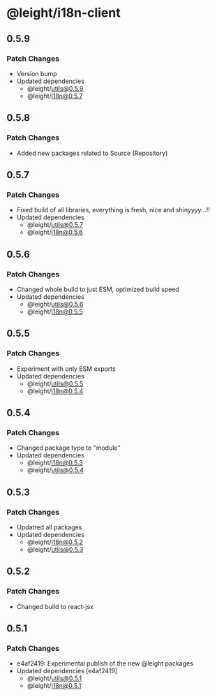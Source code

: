 # @leight/i18n-client

## 0.5.9

### Patch Changes

- Version bump
- Updated dependencies
    - @leight/utils@0.5.9
    - @leight/i18n@0.5.7

## 0.5.8

### Patch Changes

- Added new packages related to Source (Repository)

## 0.5.7

### Patch Changes

- Fixed build of all libraries, everything is fresh, nice and shinyyyy...!!
- Updated dependencies
    - @leight/utils@0.5.7
    - @leight/i18n@0.5.6

## 0.5.6

### Patch Changes

- Changed whole build to just ESM, optimized build speed
- Updated dependencies
  - @leight/utils@0.5.6
  - @leight/i18n@0.5.5

## 0.5.5

### Patch Changes

- Experiment with only ESM exports
- Updated dependencies
  - @leight/utils@0.5.5
  - @leight/i18n@0.5.4

## 0.5.4

### Patch Changes

- Changed package type to "module"
- Updated dependencies
  - @leight/i18n@0.5.3
  - @leight/utils@0.5.4

## 0.5.3

### Patch Changes

- Updatred all packages
- Updated dependencies
  - @leight/i18n@0.5.2
  - @leight/utils@0.5.3

## 0.5.2

### Patch Changes

- Changed build to react-jsx

## 0.5.1

### Patch Changes

- e4af2419: Experimental publish of the new @leight packages
- Updated dependencies [e4af2419]
  - @leight/utils@0.5.1
  - @leight/i18n@0.5.1
